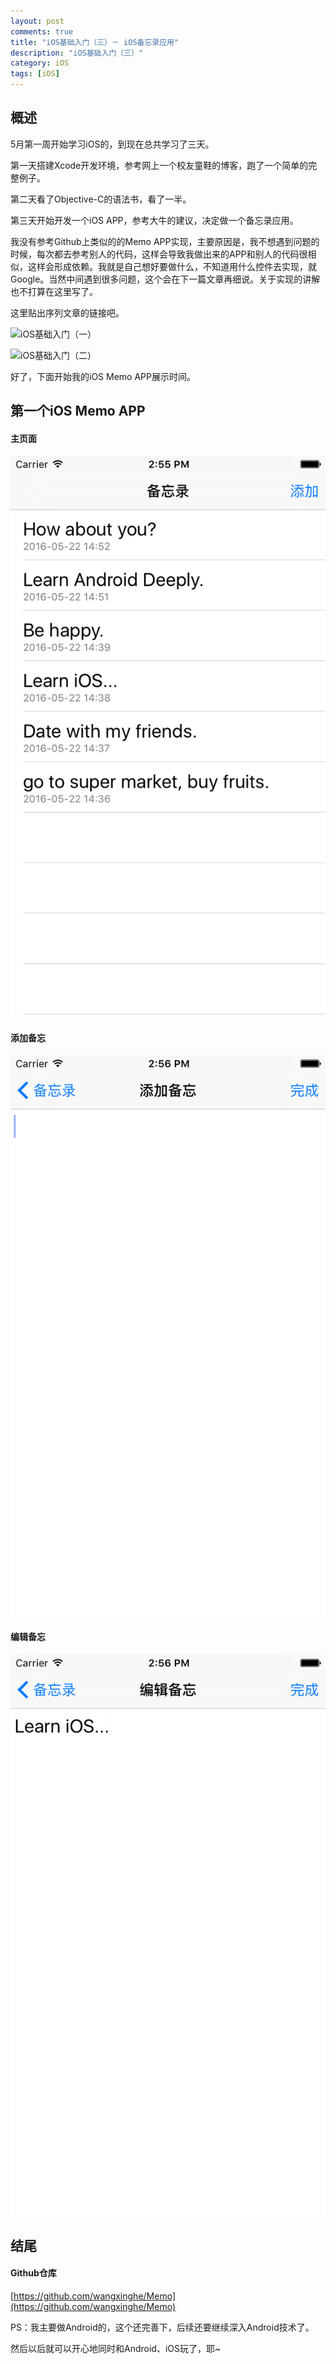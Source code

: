 ```yaml
---
layout: post
comments: true
title: "iOS基础入门（三）－ iOS备忘录应用"
description: "iOS基础入门（三）"
category: iOS
tags: [iOS]
---
```



## 概述

5月第一周开始学习iOS的，到现在总共学习了三天。

第一天搭建Xcode开发环境，参考网上一个校友童鞋的博客，跑了一个简单的完整例子。

第二天看了Objective-C的语法书，看了一半。

第三天开始开发一个iOS APP，参考大牛的建议，决定做一个备忘录应用。

<!--more-->

我没有参考Github上类似的的Memo APP实现，主要原因是，我不想遇到问题的时候，每次都去参考别人的代码，这样会导致我做出来的APP和别人的代码很相似，这样会形成依赖。我就是自己想好要做什么，不知道用什么控件去实现，就Google。当然中间遇到很多问题，这个会在下一篇文章再细说。关于实现的讲解也不打算在这里写了。

这里贴出序列文章的链接吧。

![iOS基础入门（一）](http://mouxuejie.com/blog/2016-05-08/ios-learn-1/)

![iOS基础入门（二）](http://mouxuejie.com/blog/2016-05-16/ios-learn-2/)

好了，下面开始我的iOS Memo APP展示时间。

<!--more-->

## 第一个iOS Memo APP

#### 主页面

![main](/image/2016-05-22-ios-learn-3/main.png)

#### 添加备忘

![add](/image/2016-05-22-ios-learn-3/add.png)

#### 编辑备忘

![edit](/image/2016-05-22-ios-learn-3/edit.png)

## 结尾

#### Github仓库

[https://github.com/wangxinghe/Memo](https://github.com/wangxinghe/Memo)


PS：我主要做Android的，这个还完善下，后续还要继续深入Android技术了。

然后以后就可以开心地同时和Android、iOS玩了，耶~